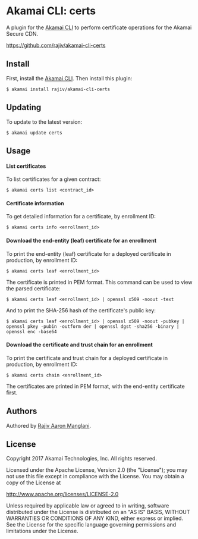 # Akamai CLI: certs

A plugin for the [Akamai CLI](https://github.com/akamai/cli) to perform certificate operations for the Akamai Secure CDN.

https://github.com/rajiv/akamai-cli-certs

## Install

First, install the [Akamai CLI](https://github.com/akamai/cli). Then install this plugin:

    $ akamai install rajiv/akamai-cli-certs

## Updating

To update to the latest version:

    $ akamai update certs

## Usage

#### List certificates

To list certificates for a given contract:

    $ akamai certs list <contract_id>

#### Certificate information

To get detailed information for a certificate, by enrollment ID:

    $ akamai certs info <enrollment_id>

#### Download the end-entity (leaf) certificate for an enrollment

To print the end-entity (leaf) certificate for a deployed certificate in production, by enrollment ID:

    $ akamai certs leaf <enrollment_id>

The certificate is printed in PEM format. This command can be used to view the parsed certificate:

    $ akamai certs leaf <enrollment_id> | openssl x509 -noout -text

And to print the SHA-256 hash of the certificate's public key:

    $ akamai certs leaf <enrollment_id> | openssl x509 -noout -pubkey | openssl pkey -pubin -outform der | openssl dgst -sha256 -binary | openssl enc -base64

#### Download the certificate and trust chain for an enrollment

To print the certificate and trust chain for a deployed certificate in production, by enrollment ID:

    $ akamai certs chain <enrollment_id>

The certificates are printed in PEM format, with the end-entity certificate first.


## Authors

Authored by [Rajiv Aaron Manglani](https://www.rajivmanglani.com/).

## License

Copyright 2017 Akamai Technologies, Inc. All rights reserved.

Licensed under the Apache License, Version 2.0 (the "License");
you may not use this file except in compliance with the License.
You may obtain a copy of the License at

http://www.apache.org/licenses/LICENSE-2.0

Unless required by applicable law or agreed to in writing, software
distributed under the License is distributed on an "AS IS" BASIS,
WITHOUT WARRANTIES OR CONDITIONS OF ANY KIND, either express or implied.
See the License for the specific language governing permissions and
limitations under the License.
